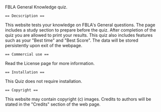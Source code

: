 
FBLA General Knowledge quiz. 

    == Decscription ==

This website tests your knowledge on FBLA's General questions. The page includes a study section to prepare before the quiz. After completion of the quiz you are allowed to print your results. This quiz also includes features such as your "Best time" and "Best Score". The data will be stored persistently upon exit of the webpage.

    == Commercial use ==

Read the License page for more information.

    == Installation ==

This Quiz does not require installation. 

    == Copyright ==

This website may contain copyright (c) images. Credits to authors will be stated in the "Credits" section of the web page.


